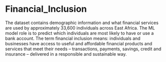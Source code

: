 # Financial_Inclusion
The dataset contains demographic information and what financial services are used by approximately 33,600 individuals across East Africa. The ML model role is to predict which individuals are most likely to have or use a bank account. 
The term financial inclusion means:  individuals and businesses have access to useful and affordable financial products and services that meet their needs – transactions, payments, savings, credit and insurance – delivered in a responsible and sustainable way.
